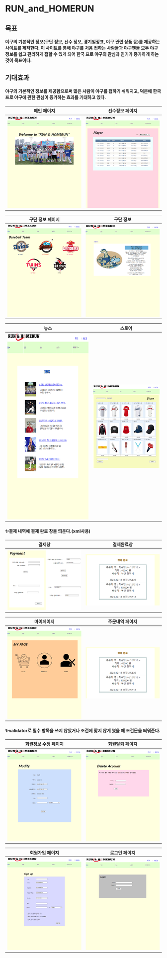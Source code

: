 # RUN_and_HOMERUN

## 목표

#### 야구의 기본적인 정보(구단 정보, 선수 정보, 경기일정표, 야구 관련 상품 등)를 제공하는 사이트를 제작한다. 이 사이트를 통해 야구를 처음 접하는 사람들과 야구팬들 모두 야구 정보를 쉽고 편리하게 접할 수 있게 되어 한국 프로 야구의 관심과 인기가 증가하게 하는 것이 목표이다.

## 기대효과

#### 야구의 기본적인 정보를 제공함으로써 많은 사람이 야구를 접하기 쉬워지고, 덕분에 한국 프로 야구에 관한 관심이 증가하는 효과를 기대하고 있다.

|메인 페이지|선수정보 페이지|
|:---:|:---:|
|<img width="329" src="https://github.com/csm031231/RUN_and_HOMERUN/blob/main/image/홈 화면.png"/>|<img width="329" src="https://github.com/csm031231/RUN_and_HOMERUN/blob/main/image/선수정보 페이지.png"/>|

|구단 정보 페이지|구단 정보|
|:---:|:---:|
|<img width="329" src="https://github.com/csm031231/RUN_and_HOMERUN/blob/main/image/구단정보 페이지.png"/>|<img width="329" src="https://github.com/csm031231/RUN_and_HOMERUN/blob/main/image/구단정보2.png"/>|

|뉴스|스토어|
|:---:|:---:|
|<img width="400" height="600" src="https://github.com/csm031231/RUN_and_HOMERUN/blob/main/image/뉴스 페이지.png"/>|<img width="329" src="https://github.com/csm031231/RUN_and_HOMERUN/blob/main/image/스토어.png"/>|

#### ✨결제 내역에 결제 완료 창을 띄운다.(xml사용)

|결제창|결제완료창|
|:---:|:---:|
|<img width="329" src="https://github.com/csm031231/RUN_and_HOMERUN/blob/main/image/결제창.png"/>| <img width="329" src="https://github.com/csm031231/RUN_and_HOMERUN/blob/main/image/결제완료.png"/>  |


|마이페이지|주문내역 페이지|
|:---:|:---:|
|<img width="329" src="https://github.com/csm031231/RUN_and_HOMERUN/blob/main/image/마이페이지.png"/>|<img width="329" src="https://github.com/csm031231/RUN_and_HOMERUN/blob/main/image/결제완료.png"/>|

#### ✨validator로 필수 항목을 쓰지 않았거나 조건에 맞지 않게 썼을 때 조건문을 띄워준다.

|회원정보 수정 페이지|회원탈퇴 페이지|
|:---:|:---:|
|<img width="329" src="https://github.com/csm031231/RUN_and_HOMERUN/blob/main/image/회원 정보 수정 페이지.png"/>|<img width="329" src="https://github.com/csm031231/RUN_and_HOMERUN/blob/main/image/회원탈퇴 페이지.png"/>|

|회원가입 페이지|로그인 페이지|
|:---:|:---:|
|<img width="329" src="https://github.com/csm031231/RUN_and_HOMERUN/blob/main/image/회원가입 페이지.png"/>|<img width="329" src="https://github.com/csm031231/RUN_and_HOMERUN/blob/main/image/로그인 페이지.png"/>|

